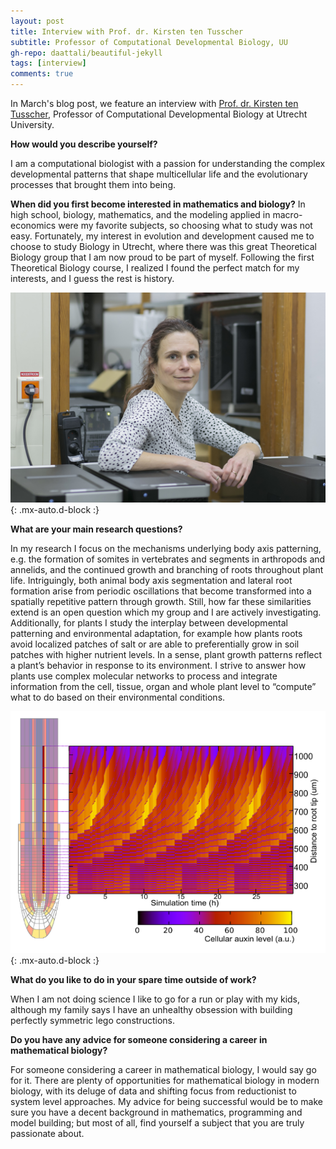 ```yaml
---
layout: post
title: Interview with Prof. dr. Kirsten ten Tusscher
subtitle: Professor of Computational Developmental Biology, UU
gh-repo: daattali/beautiful-jekyll
tags: [interview]
comments: true
---
```


In March's blog post, we feature an interview with [Prof. dr. Kirsten ten Tusscher](https://www.uu.nl/medewerkers/KHWJtenTusscher), Professor of Computational Developmental Biology at Utrecht University.  

**How would you describe yourself?**

I am a computational biologist with a passion for understanding the complex developmental patterns that shape multicellular life and the evolutionary processes that brought them into being.

**When did you first become interested in mathematics and biology?**
In high school, biology, mathematics, and the modeling applied in macro-economics were my favorite subjects, so choosing what to study was not easy. 
Fortunately, my interest in evolution and development caused me to choose to study Biology in Utrecht, where there was this great Theoretical Biology group that I am now proud to be part of myself. 
Following the first Theoretical Biology course, I realized I found the perfect match for my interests, and I guess the rest is history. 

![Kirsten in the server room at UU](/uploads/tusscher_blog/kirsten.jpeg){: .mx-auto.d-block :}

**What are your main research questions?**

In my research I focus on the mechanisms underlying body axis patterning, e.g. the formation of somites in vertebrates and segments in arthropods and annelids, and the continued growth and branching of roots throughout plant life. 
Intriguingly, both animal body axis segmentation and lateral root formation arise from periodic oscillations that become transformed into a spatially repetitive pattern through growth. 
Still, how far these similarities extend is an open question which my group and I are actively investigating.
Additionally, for plants I study the interplay between developmental patterning and environmental adaptation, for example how plants roots avoid localized patches of salt or are able to preferentially grow in soil patches with higher nutrient levels. 
In a sense, plant growth patterns reflect a plant’s behavior in response to its environment. 
I strive to answer how plants use complex molecular networks to process and integrate information from the cell, tissue, organ and whole plant level to “compute” what to do based on their environmental conditions. 

![Kymograph of Kirsten's auxin root model](/uploads/tusscher_blog/plant_model.png){: .mx-auto.d-block :}

**What do you like to do in your spare time outside of work?**

When I am not doing science I like to go for a run or play with my kids, although my family says I have an unhealthy obsession with building perfectly symmetric lego constructions.

**Do you have any advice for someone considering a career in mathematical biology?**

For someone considering a career in mathematical biology, I would say go for it. 
There are plenty of opportunities for mathematical biology in modern biology, with its deluge of data and shifting focus from reductionist to system level approaches. 
My advice for being successful would be to make sure you have a decent background in mathematics, programming and model building; but most of all, find yourself a subject that you are truly passionate about.






